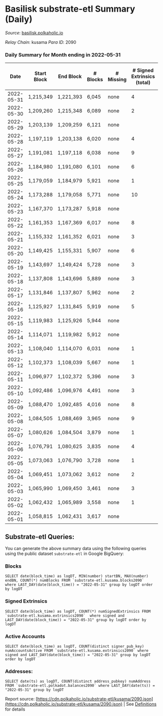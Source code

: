 # Basilisk substrate-etl Summary (Daily)

_Source_: [basilisk.polkaholic.io](https://basilisk.polkaholic.io)

*Relay Chain*: kusama
*Para ID*: 2090



### Daily Summary for Month ending in 2022-05-31


| Date | Start Block | End Block | # Blocks | # Missing | # Signed Extrinsics (total) | # Active Accounts | # Addresses with Balances | # Events | # Transfers | # XCM Transfers In | # XCM Transfers Out |
| ---- | ----------- | --------- | -------- | --------- | --------------------------- | ----------------- | ------------------------- | -------- | ----------- | ------------------ | ------------------- |
| 2022-05-31 | 1,215,349 | 1,221,393 | 6,045 | none  | 4 | 2 | 16,073 | 18,148 |   |   |   |
| 2022-05-30 | 1,209,260 | 1,215,348 | 6,089 | none  | 2 | 1 | 16,073 | 18,280 |   |   |   |
| 2022-05-29 | 1,203,139 | 1,209,259 | 6,121 | none  |  |  | 16,073 | 18,368 |   |   |   |
| 2022-05-28 | 1,197,119 | 1,203,138 | 6,020 | none  | 4 | 3 | 16,073 | 18,073 |   |   |   |
| 2022-05-27 | 1,191,081 | 1,197,118 | 6,038 | none  | 9 | 7 | 16,073 | 18,137 |   |   |   |
| 2022-05-26 | 1,184,980 | 1,191,080 | 6,101 | none  | 6 | 5 | 16,073 | 18,323 |   |   |   |
| 2022-05-25 | 1,179,059 | 1,184,979 | 5,921 | none  | 1 | 1 | 16,073 | 17,770 |   |   |   |
| 2022-05-24 | 1,173,288 | 1,179,058 | 5,771 | none  | 10 | 2 | 16,073 | 43,003 | 4,335  |   |   |
| 2022-05-23 | 1,167,370 | 1,173,287 | 5,918 | none  |  |  | 11,915 | 17,759 |   |   |   |
| 2022-05-22 | 1,161,353 | 1,167,369 | 6,017 | none  | 8 | 6 | 11,915 | 18,075 |   |   |   |
| 2022-05-21 | 1,155,332 | 1,161,352 | 6,021 | none  | 3 | 1 | 11,915 | 18,075 |   |   |   |
| 2022-05-20 | 1,149,425 | 1,155,331 | 5,907 | none  | 6 | 5 | 11,915 | 17,738 |   |   |   |
| 2022-05-19 | 1,143,697 | 1,149,424 | 5,728 | none  | 3 | 3 | 11,915 | 17,197 |   |   |   |
| 2022-05-18 | 1,137,808 | 1,143,696 | 5,889 | none  | 3 | 3 | 11,915 | 17,678 |   |   |   |
| 2022-05-17 | 1,131,846 | 1,137,807 | 5,962 | none  | 2 | 2 | 11,915 | 17,895 |   |   |   |
| 2022-05-16 | 1,125,927 | 1,131,845 | 5,919 | none  | 5 | 5 | 11,915 | 17,772 |   |   |   |
| 2022-05-15 | 1,119,983 | 1,125,926 | 5,944 | none  |  |  | 11,915 | 17,840 |   |   |   |
| 2022-05-14 | 1,114,071 | 1,119,982 | 5,912 | none  |  |  | 11,915 | 17,741 |   |   |   |
| 2022-05-13 | 1,108,040 | 1,114,070 | 6,031 | none  | 1 | 1 | 11,915 | 18,101 |   |   |   |
| 2022-05-12 | 1,102,373 | 1,108,039 | 5,667 | none  | 1 | 1 | 11,915 | 17,008 |   |   |   |
| 2022-05-11 | 1,096,977 | 1,102,372 | 5,396 | none  | 3 | 2 | 11,915 | 16,204 |   |   |   |
| 2022-05-10 | 1,092,486 | 1,096,976 | 4,491 | none  | 3 | 2 | 11,915 | 13,486 |   |   |   |
| 2022-05-09 | 1,088,470 | 1,092,485 | 4,016 | none  | 8 | 3 | 11,915 | 12,085 |   |   |   |
| 2022-05-08 | 1,084,505 | 1,088,469 | 3,965 | none  | 9 | 5 | 11,915 | 11,917 |   |   |   |
| 2022-05-07 | 1,080,626 | 1,084,504 | 3,879 | none  | 1 | 1 | 11,915 | 11,642 |   |   |   |
| 2022-05-06 | 1,076,791 | 1,080,625 | 3,835 | none  | 4 | 4 | 11,915 | 11,520 |   |   |   |
| 2022-05-05 | 1,073,063 | 1,076,790 | 3,728 | none  | 1 | 1 | 11,915 | 11,189 |   |   |   |
| 2022-05-04 | 1,069,451 | 1,073,062 | 3,612 | none  | 2 | 2 | 11,915 | 10,843 |   |   |   |
| 2022-05-03 | 1,065,990 | 1,069,450 | 3,461 | none  | 3 | 2 | 11,915 | 10,392 |   |   |   |
| 2022-05-02 | 1,062,432 | 1,065,989 | 3,558 | none  | 1 | 1 | 11,915 | 10,679 |   |   |   |
| 2022-05-01 | 1,058,815 | 1,062,431 | 3,617 | none  |  |  | 11,915 | 10,854 |   |   |   |

## Substrate-etl Queries:
You can generate the above summary data using the following queries using the public dataset `substrate-etl` in Google BigQuery:


### Blocks
```
SELECT date(block_time) as logDT, MIN(number) startBN, MAX(number) endBN, COUNT(*) numBlocks FROM `substrate-etl.kusama.blocks2090`  where LAST_DAY(date(block_time)) = "2022-05-31" group by logDT order by logDT
```


### Signed Extrinsics
```
SELECT date(block_time) as logDT, COUNT(*) numSignedExtrinsics FROM `substrate-etl.kusama.extrinsics2090`  where signed and LAST_DAY(date(block_time)) = "2022-05-31" group by logDT order by logDT
```


### Active Accounts
```
SELECT date(block_time) as logDT, COUNT(distinct signer_pub_key) numAccountsActive FROM `substrate-etl.kusama.extrinsics2090` where signed and LAST_DAY(date(block_time)) = "2022-05-31" group by logDT order by logDT
```


### Addresses:
```
SELECT date(ts) as logDT, COUNT(distinct address_pubkey) numAddress FROM `substrate-etl.polkadot.balances2090` where LAST_DAY(date(ts)) = "2022-05-31" group by logDT
```



Report source: [https://cdn.polkaholic.io/substrate-etl/kusama/2090.json](https://cdn.polkaholic.io/substrate-etl/kusama/2090.json) | See [Definitions](/DEFINITIONS.md) for details
